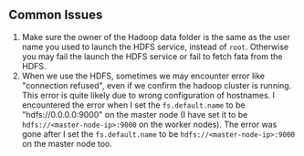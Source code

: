
## Common Issues

1. Make sure the owner of the Hadoop data folder is the same as the user name you used to launch the HDFS service, instead of `root`. Otherwise you may fail the launch the HDFS service or fail to fetch fata from the HDFS.
2. When we use the HDFS, sometimes we may encounter error like "connection refused", even if we confirm the hadoop cluster is running. This error is quite likely due to wrong configuration of hostnames. I encountered the error when I set the `fs.default.name` to be "hdfs://0.0.0.0:9000" on the master node (I have set it to be `hdfs://<master-node-ip>:9000` on the worker nodes). The error was gone after I set the `fs.default.name` to be `hdfs://<master-node-ip>:9000` on the master node too. 


